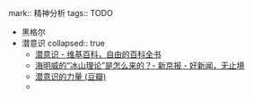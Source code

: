 mark:: 精神分析
tags:: TODO

- 黑格尔
- 潜意识
  collapsed:: true
  - [潜意识 - 维基百科，自由的百科全书](https://zh.wikipedia.org/wiki/%E6%BD%9B%E6%84%8F%E8%AD%98)
  - [海明威的“冰山理论”是怎么来的？- 新京报 - 好新闻，无止境](https://www.bjnews.com.cn/detail/157847140014623.html)
  - [潜意识的力量 (豆瓣)](https://book.douban.com/subject/4159343/)
  -
